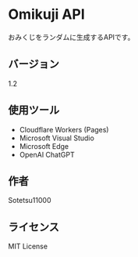 # Omikuji API

おみくじをランダムに生成するAPIです。

## バージョン
1.2

## 使用ツール
- Cloudflare Workers (Pages)
- Microsoft Visual Studio
- Microsoft Edge
- OpenAI ChatGPT

## 作者
Sotetsu11000


## ライセンス
MIT License
